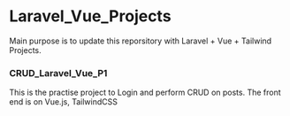 # Laravel_Vue_Projects
Main purpose is to update this reporsitory with Laravel + Vue + Tailwind Projects.

### CRUD_Laravel_Vue_P1
This is the practise project to Login and perform CRUD on posts. The front end is on Vue.js, TailwindCSS
